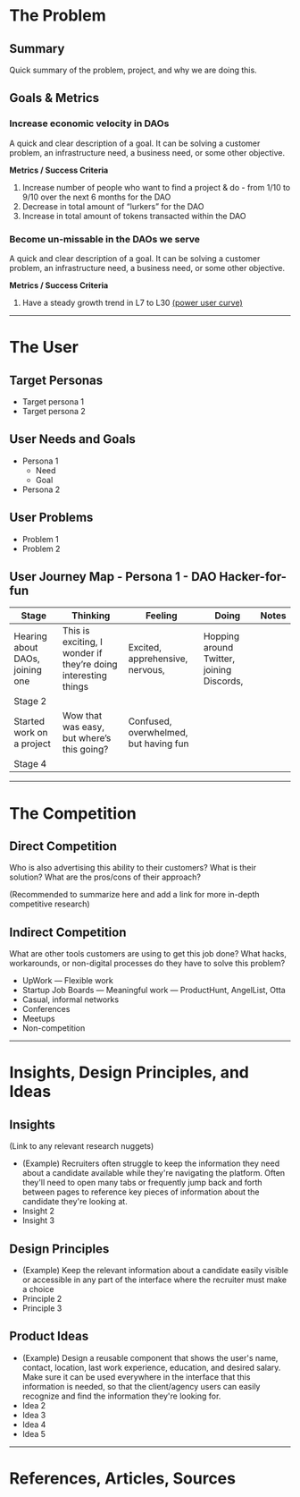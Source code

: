 # The Problem

## Summary

Quick summary of the problem, project, and why we are doing this.

## Goals & Metrics

### Increase economic velocity in DAOs

A quick and clear description of a goal. It can be solving a customer problem, an infrastructure need, a business need, or some other objective.

**Metrics / Success Criteria**

1. Increase number of people who want to find a project & do - from 1/10 to 9/10 over the next 6 months for the DAO
2. Decrease in total amount of “lurkers” for the DAO
3. Increase in total amount of tokens transacted within the DAO

### Become un-missable in the DAOs we serve

A quick and clear description of a goal. It can be solving a customer problem, an infrastructure need, a business need, or some other objective.

**Metrics / Success Criteria**

1. Have a steady growth trend in L7 to L30 [(power user curve)](https://future.com/power-user-curve-engaged-users/)

---

# The User

## Target Personas

- Target persona 1
- Target persona 2

## User Needs and Goals

- Persona 1
    - Need
    - Goal
- Persona 2

## User Problems

- Problem 1
- Problem 2

## User Journey Map - Persona 1 - DAO Hacker-for-fun

|Stage|Thinking|Feeling|Doing|Notes|
|---|---|---|---|---|
|Hearing about DAOs, joining one|This is exciting, I wonder if they’re doing interesting things|Excited, apprehensive, nervous,|Hopping around Twitter, joining Discords,||
|Stage 2|||||
|Started work on a project|Wow that was easy, but where’s this going?|Confused, overwhelmed, but having fun|||
|Stage 4|||||

---

# The Competition

## Direct Competition

Who is also advertising this ability to their customers? What is their solution? What are the pros/cons of their approach?

(Recommended to summarize here and add a link for more in-depth competitive research)

## Indirect Competition

What are other tools customers are using to get this job done? What hacks, workarounds, or non-digital processes do they have to solve this problem?

- UpWork — Flexible work
- Startup Job Boards — Meaningful work — ProductHunt, AngelList, Otta
- Casual, informal networks
- Conferences
- Meetups
- Non-competition

  

---

# Insights, Design Principles, and Ideas

## Insights

(Link to any relevant research nuggets)

- (Example) Recruiters often struggle to keep the information they need about a candidate available while they're navigating the platform. Often they'll need to open many tabs or frequently jump back and forth between pages to reference key pieces of information about the candidate they're looking at.
- Insight 2
- Insight 3

## Design Principles

- (Example) Keep the relevant information about a candidate easily visible or accessible in any part of the interface where the recruiter must make a choice
- Principle 2
- Principle 3

## Product Ideas

- (Example) Design a reusable component that shows the user's name, contact, location, last work experience, education, and desired salary. Make sure it can be used everywhere in the interface that this information is needed, so that the client/agency users can easily recognize and find the information they're looking for.
- Idea 2
- Idea 3
- Idea 4
- Idea 5

---

# References, Articles, Sources
